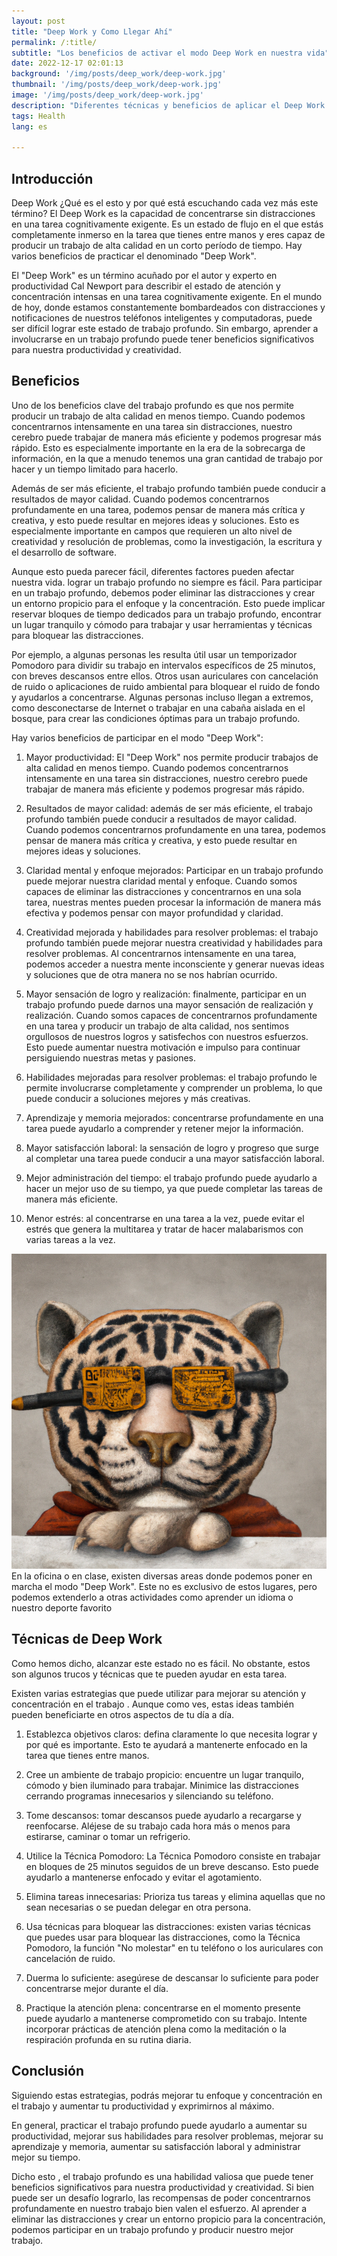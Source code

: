 ```yaml
---
layout: post
title: "Deep Work y Como Llegar Ahí"
permalink: /:title/
subtitle: "Los beneficios de activar el modo Deep Work en nuestra vida"
date: 2022-12-17 02:01:13
background: '/img/posts/deep_work/deep-work.jpg'
thumbnail: '/img/posts/deep_work/deep-work.jpg'
image: '/img/posts/deep_work/deep-work.jpg'
description: "Diferentes técnicas y beneficios de aplicar el Deep Work en nuestra vida, incluyendo como podemos llegar a este estado más rápido"
tags: Health
lang: es

---
```


## Introducción

<div class="text-article">
Deep Work ¿Qué es el esto y por qué está escuchando cada vez más este término? El Deep Work es la capacidad de concentrarse sin distracciones en una tarea cognitivamente exigente. Es un estado de flujo en el que estás completamente inmerso en la tarea que tienes entre manos y eres capaz de producir un trabajo de alta calidad en un corto período de tiempo. Hay varios beneficios de practicar el denominado "Deep Work".
</div>

El "Deep Work" es un término acuñado por el autor y experto en productividad Cal Newport para describir el estado de
atención y concentración intensas en una tarea cognitivamente exigente. En el mundo de hoy, donde estamos constantemente
bombardeados con distracciones y notificaciones de nuestros teléfonos inteligentes y computadoras, puede ser difícil
lograr este estado de trabajo profundo. Sin embargo, aprender a involucrarse en un trabajo profundo puede tener
beneficios significativos para nuestra productividad y creatividad.

## Beneficios

Uno de los beneficios clave del trabajo profundo es que nos permite producir un trabajo de alta calidad en menos tiempo.
Cuando podemos concentrarnos intensamente en una tarea sin distracciones, nuestro cerebro puede trabajar de manera más
eficiente y podemos progresar más rápido. Esto es especialmente importante en la era de la sobrecarga de información, en
la que a menudo tenemos una gran cantidad de trabajo por hacer y un tiempo limitado para hacerlo.

Además de ser más eficiente, el trabajo profundo también puede conducir a resultados de mayor calidad. Cuando podemos
concentrarnos profundamente en una tarea, podemos pensar de manera más crítica y creativa, y esto puede resultar en
mejores ideas y soluciones. Esto es especialmente importante en campos que requieren un alto nivel de creatividad y
resolución de problemas, como la investigación, la escritura y el desarrollo de software.

Aunque esto pueda parecer fácil, diferentes factores pueden afectar nuestra vida.
lograr un trabajo profundo no siempre es fácil. Para participar en un trabajo profundo, debemos poder eliminar las
distracciones y crear un entorno propicio para el enfoque y la concentración. Esto puede implicar reservar bloques de
tiempo dedicados para un trabajo profundo, encontrar un lugar tranquilo y cómodo para trabajar y usar herramientas y
técnicas para bloquear las distracciones.

Por ejemplo, a algunas personas les resulta útil usar un temporizador Pomodoro para dividir su trabajo en intervalos
específicos de 25 minutos, con breves descansos entre ellos. Otros usan auriculares con cancelación de ruido o
aplicaciones de ruido ambiental para bloquear el ruido de fondo y ayudarlos a concentrarse. Algunas personas incluso
llegan a extremos, como desconectarse de Internet o trabajar en una cabaña aislada en el bosque, para crear las
condiciones óptimas para un trabajo profundo.

Hay varios beneficios de participar en el modo "Deep Work":

1. Mayor productividad: El "Deep Work" nos permite producir trabajos de alta calidad en menos tiempo. Cuando
   podemos concentrarnos intensamente en una tarea sin distracciones, nuestro cerebro puede trabajar de manera más
   eficiente y podemos progresar más rápido.

2. Resultados de mayor calidad: además de ser más eficiente, el trabajo profundo también puede conducir a resultados de
   mayor calidad. Cuando podemos concentrarnos profundamente en una tarea, podemos pensar de manera más crítica y
   creativa, y esto puede resultar en mejores ideas y soluciones.

3. Claridad mental y enfoque mejorados: Participar en un trabajo profundo puede mejorar nuestra claridad mental y
   enfoque. Cuando somos capaces de eliminar las distracciones y concentrarnos en una sola tarea, nuestras mentes pueden
   procesar la información de manera más efectiva y podemos pensar con mayor profundidad y claridad.

4. Creatividad mejorada y habilidades para resolver problemas: el trabajo profundo también puede mejorar nuestra
   creatividad y habilidades para resolver problemas. Al concentrarnos intensamente en una tarea, podemos acceder a
   nuestra mente inconsciente y generar nuevas ideas y soluciones que de otra manera no se nos habrían ocurrido.

5. Mayor sensación de logro y realización: finalmente, participar en un trabajo profundo puede darnos una mayor
   sensación de realización y realización. Cuando somos capaces de concentrarnos profundamente en una tarea y producir
   un trabajo de alta calidad, nos sentimos orgullosos de nuestros logros y satisfechos con nuestros esfuerzos. Esto
   puede aumentar nuestra motivación e impulso para continuar persiguiendo nuestras metas y pasiones.

6. Habilidades mejoradas para resolver problemas: el trabajo profundo le permite involucrarse completamente y comprender
   un problema, lo que puede conducir a soluciones mejores y más creativas.

7. Aprendizaje y memoria mejorados: concentrarse profundamente en una tarea puede ayudarlo a comprender y retener mejor
   la información.

8. Mayor satisfacción laboral: la sensación de logro y progreso que surge al completar una tarea puede conducir a una
   mayor satisfacción laboral.

9. Mejor administración del tiempo: el trabajo profundo puede ayudarlo a hacer un mejor uso de su tiempo, ya que puede
   completar las tareas de manera más eficiente.

10. Menor estrés: al concentrarse en una tarea a la vez, puede evitar el estrés que genera la multitarea y tratar de
    hacer malabarismos con varias tareas a la vez.

<p>
    <img class="img-fluid" src="/img/posts/deep_work/tiger_dw.jpeg" alt="Areas and Applications">
    <span class="caption text-muted">En la oficina o en clase, existen diversas areas donde podemos poner en marcha el modo "Deep Work". Este no es exclusivo de estos lugares, pero podemos extenderlo a otras actividades como aprender un idioma o nuestro deporte favorito </span>
</p>

## Técnicas de Deep Work

Como hemos dicho, alcanzar este estado no es fácil. No obstante, estos son algunos trucos y técnicas que te pueden
ayudar en esta tarea.

Existen varias estrategias que puede utilizar para mejorar su atención y concentración en el trabajo . Aunque como ves,
estas ideas también pueden beneficiarte en otros aspectos de tu día a día.

1. Establezca objetivos claros: defina claramente lo que necesita lograr y por qué es importante. Esto te ayudará a
   mantenerte enfocado en la tarea que tienes entre manos.

2. Cree un ambiente de trabajo propicio: encuentre un lugar tranquilo, cómodo y bien iluminado para trabajar. Minimice
   las distracciones cerrando programas innecesarios y silenciando su teléfono.

3. Tome descansos: tomar descansos puede ayudarlo a recargarse y reenfocarse. Aléjese de su trabajo cada hora más o
   menos para estirarse, caminar o tomar un refrigerio.

4. Utilice la Técnica Pomodoro: La Técnica Pomodoro consiste en trabajar en bloques de 25 minutos seguidos de un breve
   descanso. Esto puede ayudarlo a mantenerse enfocado y evitar el agotamiento.

5. Elimina tareas innecesarias: Prioriza tus tareas y elimina aquellas que no sean necesarias o se puedan delegar en
   otra persona.

6. Usa técnicas para bloquear las distracciones: existen varias técnicas que puedes usar para bloquear las
   distracciones, como la Técnica Pomodoro, la función "No molestar" en tu teléfono o los auriculares con cancelación de
   ruido.

7. Duerma lo suficiente: asegúrese de descansar lo suficiente para poder concentrarse mejor durante el día.

8. Practique la atención plena: concentrarse en el momento presente puede ayudarlo a mantenerse comprometido con su
   trabajo. Intente incorporar prácticas de atención plena como la meditación o la respiración profunda en su rutina
   diaria.

## Conclusión

Siguiendo estas estrategias, podrás mejorar tu enfoque y concentración en el trabajo y aumentar tu productividad y
exprimirnos al máximo.

En general, practicar el trabajo profundo puede ayudarlo a aumentar su productividad, mejorar sus habilidades para
resolver problemas, mejorar su aprendizaje y memoria, aumentar su satisfacción laboral y administrar mejor su tiempo.

Dicho esto , el trabajo profundo es una habilidad valiosa que puede tener beneficios significativos para nuestra
productividad y creatividad. Si bien puede ser un desafío lograrlo, las recompensas de poder concentrarnos profundamente
en nuestro trabajo bien valen el esfuerzo. Al aprender a eliminar las distracciones y crear un entorno propicio para la
concentración, podemos participar en un trabajo profundo y producir nuestro mejor trabajo.


